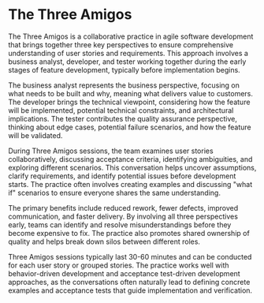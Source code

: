 # The Three Amigos

The Three Amigos is a collaborative practice in agile software development that brings together three key perspectives to ensure comprehensive understanding of user stories and requirements. This approach involves a business analyst, developer, and tester working together during the early stages of feature development, typically before implementation begins.

The business analyst represents the business perspective, focusing on what needs to be built and why, meaning what delivers value to customers. The developer brings the technical viewpoint, considering how the feature will be implemented, potential technical constraints, and architectural implications. The tester contributes the quality assurance perspective, thinking about edge cases, potential failure scenarios, and how the feature will be validated.

During Three Amigos sessions, the team examines user stories collaboratively, discussing acceptance criteria, identifying ambiguities, and exploring different scenarios. This conversation helps uncover assumptions, clarify requirements, and identify potential issues before development starts. The practice often involves creating examples and discussing "what if" scenarios to ensure everyone shares the same understanding.

The primary benefits include reduced rework, fewer defects, improved communication, and faster delivery. By involving all three perspectives early, teams can identify and resolve misunderstandings before they become expensive to fix. The practice also promotes shared ownership of quality and helps break down silos between different roles.

Three Amigos sessions typically last 30-60 minutes and can be conducted for each user story or grouped stories. The practice works well with behavior-driven development and acceptance test-driven development approaches, as the conversations often naturally lead to defining concrete examples and acceptance tests that guide implementation and verification.
